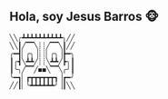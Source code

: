 ## Hola, soy Jesus Barros 🐵
```
╲╲╭┻┻┻┻┻┻┻┻┻┻╮╱╱
╲╲┃╱▔▔╲┊┊╱▔▔╲┃╱╱
╭━┫▏╭╮▕┊┊▏╭╮▕┣━╮
┃╭┫╲┻┻╱┊┊╲┻┻╱┣╮┃
┃╰╮╱▔▔╱◼◼╲▔▔╲╭╯┃
╰━┓▏┏┳┳┳┳┳┳┓▕┏━╯
╱╱┃▏╰┻┻┻┻┻┻╯▕┃╲╲
```

<!--
### Hi there 👋
**barrosjss/barrosjss** is a ✨ _special_ ✨ repository because its `README.md` (this file) appears on your GitHub profile.

Here are some ideas to get you started:

- 🔭 I’m currently working on ...
- 🌱 I’m currently learning ...
- 👯 I’m looking to collaborate on ...
- 🤔 I’m looking for help with ...
- 💬 Ask me about ...
- 📫 How to reach me: ...
- 😄 Pronouns: ...
- ⚡ Fun fact: ...
-->
